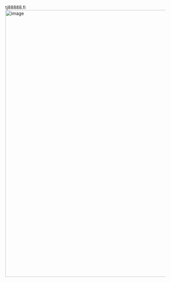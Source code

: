 tj88888.fi
<img width="1622" height="839" alt="image" src="https://github.com/user-attachments/assets/162a773d-eb40-4e7e-9c2f-60653656d0c4" />
